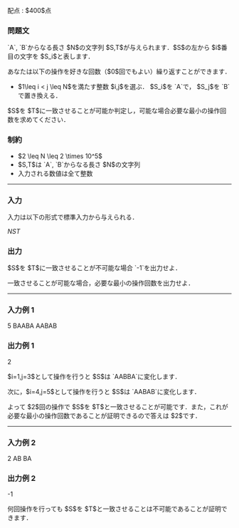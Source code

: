 
<div>

<span>

<span>

<p>
配点 : $400$点
</p>

<div>

<section>

### **問題文**

<p>
`A`, `B`からなる長さ $N$の文字列 $S,T$が与えられます．$S$の左から $i$番目の文字を $S_i$と表します．
</p>

<p>
あなたは以下の操作を好きな回数（$0$回でもよい）繰り返すことができます．
</p>

<ul>

<li>
$1\leq i < j \leq N$を満たす整数 $i,j$を選ぶ． $S_i$を `A`で， $S_j$を `B`で置き換える．
</li>

</ul>

<p>
$S$を $T$に一致させることが可能か判定し，可能な場合必要な最小の操作回数を求めてください．
</p>

</section>

</div>

<div>

<section>

### **制約**

<ul>

<li>
$2 \leq N \leq 2 \times 10^5$
</li>

<li>
$S,T$は `A`, `B`からなる長さ $N$の文字列
</li>

<li>
入力される数値は全て整数
</li>

</ul>

</section>

</div>

---

<div>

<div>

<section>

### **入力**

<p>
入力は以下の形式で標準入力から与えられる．
</p>

<div>

$N$$S$$T$
</div>

</section>

</div>

<div>

<section>

### **出力**

<p>
$S$を $T$に一致させることが不可能な場合 `-1`を出力せよ．
</p>

<p>
一致させることが可能な場合，必要な最小の操作回数を出力せよ．
</p>

</section>

</div>

</div>

---

<div>

<section>

### **入力例 1**

<div>

5
BAABA
AABAB

</div>

</section>

</div>

<div>

<section>

### **出力例 1**

<div>

2

</div>

<p>
$i=1,j=3$として操作を行うと $S$は `AABBA`に変化します．
</p>

<p>
次に，$i=4,j=5$として操作を行うと $S$は `AABAB`に変化します．
</p>

<p>
よって $2$回の操作で $S$を $T$と一致させることが可能です．また，これが必要な最小の操作回数であることが証明できるので答えは $2$です．
</p>

</section>

</div>

---

<div>

<section>

### **入力例 2**

<div>

2
AB
BA

</div>

</section>

</div>

<div>

<section>

### **出力例 2**

<div>

-1

</div>

<p>
何回操作を行っても $S$を $T$と一致させることは不可能であることが証明できます．
</p>

</section>

</div>

</span>

</span>

</div>
